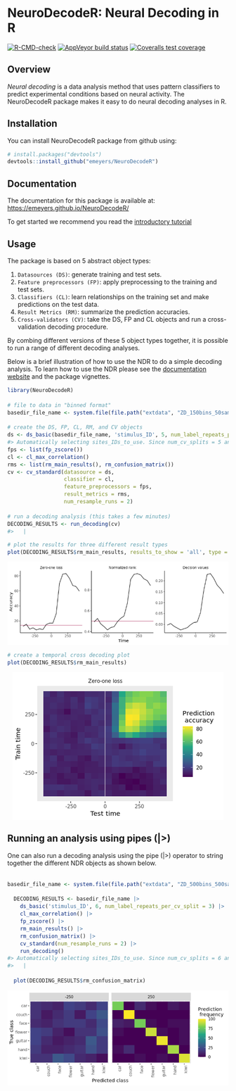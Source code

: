 
<!-- README.md is generated from README.Rmd. Please edit that file -->

# NeuroDecodeR: Neural Decoding in R

<!-- badges: start -->

[![R-CMD-check](https://github.com/emeyers/NeuroDecodeR/actions/workflows/R-CMD-check.yaml/badge.svg)](https://github.com/emeyers/NeuroDecodeR/actions/workflows/R-CMD-check.yaml)
[![AppVeyor build
status](https://ci.appveyor.com/api/projects/status/github/emeyers/NeuroDecodeR?branch=master&svg=true)](https://ci.appveyor.com/project/emeyers/NeuroDecodeR)
[![Coveralls test
coverage](https://coveralls.io/repos/github/emeyers/NeuroDecodeR/badge.svg)](https://coveralls.io/github/emeyers/NeuroDecodeR)
<!-- badges: end -->

<p>

## Overview

*Neural decoding* is a data analysis method that uses pattern
classifiers to predict experimental conditions based on neural activity.
The NeuroDecodeR package makes it easy to do neural decoding analyses in
R.

## Installation

You can install NeuroDecodeR package from github using:

``` r
# install.packages("devtools")
devtools::install_github("emeyers/NeuroDecodeR")
```

## Documentation

The documentation for this package is available at:
<https://emeyers.github.io/NeuroDecodeR/>

To get started we recommend you read the [introductory
tutorial](https://emeyers.github.io/NeuroDecodeR/articles/introduction_tutorial.html)

## Usage

The package is based on 5 abstract object types:

1.  `Datasources (DS)`: generate training and test sets.
2.  `Feature preprocessors (FP)`: apply preprocessing to the training
    and test sets.
3.  `Classifiers (CL)`: learn relationships on the training set and make
    predictions on the test data.
4.  `Result Metrics (RM)`: summarize the prediction accuracies.
5.  `Cross-validators (CV)`: take the DS, FP and CL objects and run a
    cross-validation decoding procedure.

By combing different versions of these 5 object types together, it is
possible to run a range of different decoding analyses.

Below is a brief illustration of how to use the NDR to do a simple
decoding analysis. To learn how to use the NDR please see the
[documentation website](https://emeyers.github.io/NeuroDecodeR/) and the
package vignettes.

``` r
library(NeuroDecodeR)

# file to data in "binned format"
basedir_file_name <- system.file(file.path("extdata", "ZD_150bins_50sampled.Rda"), package="NeuroDecodeR")

# create the DS, FP, CL, RM, and CV objects
ds <- ds_basic(basedir_file_name, 'stimulus_ID', 5, num_label_repeats_per_cv_split = 3)
#> Automatically selecting sites_IDs_to_use. Since num_cv_splits = 5 and num_label_repeats_per_cv_split = 3, all sites that have 15 repetitions have been selected. This yields 132 sites that will be used for decoding (out of 132 total).
fps <- list(fp_zscore())
cl <- cl_max_correlation()
rms <- list(rm_main_results(), rm_confusion_matrix())
cv <- cv_standard(datasource = ds, 
                  classifier = cl, 
                  feature_preprocessors = fps, 
                  result_metrics = rms, 
                  num_resample_runs = 2)

# run a decoding analysis (this takes a few minutes) 
DECODING_RESULTS <- run_decoding(cv)
#>   |                                                                              |                                                                      |   0%  |                                                                              |===================================                                   |  50%  |                                                                              |======================================================================| 100%
```

``` r
# plot the results for three different result types
plot(DECODING_RESULTS$rm_main_results, results_to_show = 'all', type = 'line')
```

<img src="man/figures/README-line_plot-1.png" style="display: block; margin: auto;" />

``` r
# create a temporal cross decoding plot
plot(DECODING_RESULTS$rm_main_results)
```

<img src="man/figures/README-TCD_plot-1.png" style="display: block; margin: auto;" />

## Running an analysis using pipes (\|\>)

One can also run a decoding analysis using the pipe (\|\>) operator to
string together the different NDR objects as shown below.

``` r

basedir_file_name <- system.file(file.path("extdata", "ZD_500bins_500sampled.Rda"), package="NeuroDecodeR")
  
  DECODING_RESULTS <- basedir_file_name |>
    ds_basic('stimulus_ID', 6, num_label_repeats_per_cv_split = 3) |>
    cl_max_correlation() |>
    fp_zscore() |>
    rm_main_results() |>
    rm_confusion_matrix() |>
    cv_standard(num_resample_runs = 2) |>
    run_decoding()
#> Automatically selecting sites_IDs_to_use. Since num_cv_splits = 6 and num_label_repeats_per_cv_split = 3, all sites that have 18 repetitions have been selected. This yields 132 sites that will be used for decoding (out of 132 total).
#>   |                                                                              |                                                                      |   0%  |                                                                              |===================================                                   |  50%  |                                                                              |======================================================================| 100%
  
  plot(DECODING_RESULTS$rm_confusion_matrix)
```

<img src="man/figures/README-pipe_example-1.png" style="display: block; margin: auto;" />
